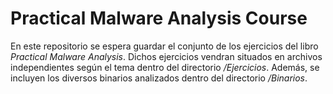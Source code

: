 # Practical Malware Analysis Course

En este repositorio se espera guardar el conjunto de los ejercicios del libro _Practical Malware Analysis_. Dichos ejercicios vendran situados en archivos independientes según el tema dentro del directorio _/Ejercicios_. Además, se incluyen los diversos binarios analizados dentro del directorio _/Binarios_.